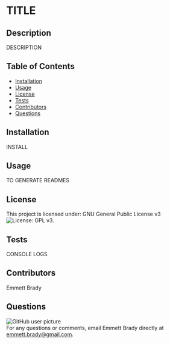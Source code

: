 
# TITLE

## Description
DESCRIPTION

## Table of Contents
* [Installation](#Installation)
* [Usage](#Usage)
* [License](#License)
* [Tests](#Tests) 
* [Contributors](#Contributors)
* [Questions](#Questions)

## Installation
INSTALL

## Usage
TO GENERATE READMES

## License
This project is licensed under: GNU General Public License v3 ![License: GPL v3](https://img.shields.io/badge/License-GPLv3-blue.svg).

## Tests
CONSOLE LOGS

## Contributors
Emmett Brady

## Questions
<img src = "https://avatars3.githubusercontent.com/u/57693708?v=4" alt ="GitHub user picture"/>
<br/>
For any questions or comments, email Emmett Brady directly at <a href ="mailtoemmett.brady@gmail.com">emmett.brady@gmail.com</a>.
